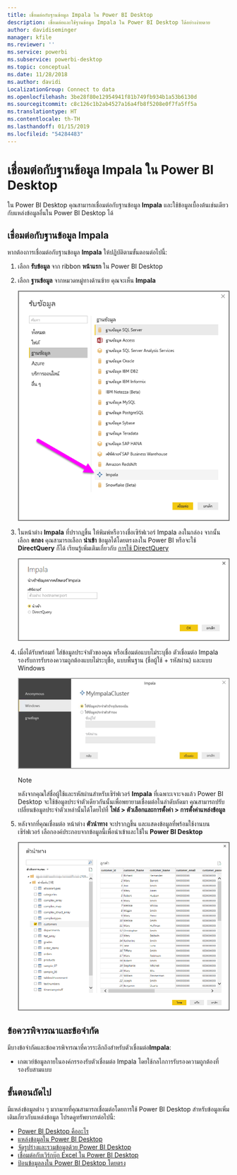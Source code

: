 ```yaml
---
title: เชื่อมต่อกับฐานข้อมูล Impala ใน Power BI Desktop
description: เชื่อมต่อและใช้ฐานข้อมูล Impala ใน Power BI Desktop ได้อย่างง่ายดาย
author: davidiseminger
manager: kfile
ms.reviewer: ''
ms.service: powerbi
ms.subservice: powerbi-desktop
ms.topic: conceptual
ms.date: 11/28/2018
ms.author: davidi
LocalizationGroup: Connect to data
ms.openlocfilehash: 3be28f80e12954941f81b749fb934b1a53b6130d
ms.sourcegitcommit: c8c126c1b2ab4527a16a4fb8f5208e0f7fa5ff5a
ms.translationtype: HT
ms.contentlocale: th-TH
ms.lasthandoff: 01/15/2019
ms.locfileid: "54284483"
---
```

# <a name="connect-to-an-impala-database-in-power-bi-desktop"></a>เชื่อมต่อกับฐานข้อมูล Impala ใน Power BI Desktop
ใน Power BI Desktop คุณสามารถเชื่อมต่อกับฐานข้อมูล **Impala** และใช้ข้อมูลเบื้องต้นเช่นเดียวกับแหล่งข้อมูลอื่นใน Power BI Desktop ได้

## <a name="connect-to-an-impala-database"></a>เชื่อมต่อกับฐานข้อมูล Impala
หากต้องการเชื่อมต่อกับฐานข้อมูล **Impala** ให้ปฏิบัติตามขั้นตอนต่อไปนี้: 

1. เลือก **รับข้อมูล** จาก ribbon **หน้าแรก** ใน Power BI Desktop 

2. เลือก **ฐานข้อมูล** จากหมวดหมู่ทางด้านซ้าย คุณจะเห็น **Impala**

    ![รับข้อมูล](media/desktop-connect-impala/connect_impala_2.png)

3. ในหน้าต่าง **Impala** ที่ปรากฏขึ้น ให้พิมพ์หรือวางชื่อเซิร์ฟเวอร์ Impala ลงในกล่อง จากนั้นเลือก **ตกลง** คุณสามารถเลือก **นำเข้า** ข้อมูลได้โดยตรงลงใน
 Power BI หรือจะใช้ **DirectQuery** ก็ได้ เรียนรู้เพิ่มเติมเกี่ยวกับ [การใช้ DirectQuery](desktop-use-directquery.md)

    ![หน้าต่าง Impala](media/desktop-connect-impala/connect_impala_3a.png)

4. เมื่อได้รับพร้อมท์ ใส่ข้อมูลประจำตัวของคุณ หรือเชื่อมต่อแบบไม่ระบุชื่อ ตัวเชื่อมต่อ Impala รองรับการรับรองความถูกต้องแบบไม่ระบุชื่อ, แบบพื้นฐาน (ชื่อผู้ใช้ + รหัสผ่าน) และแบบ Windows

    ![ตัวเชื่อมต่อ Impala](media/desktop-connect-impala/connect_impala_4.png)

    > [!NOTE]
    > หลังจากคุณใส่ชื่อผู้ใช้และรหัสผ่านสำหรับเซิร์ฟเวอร์ **Impala** ที่เฉพาะเจาะจงแล้ว Power BI Desktop จะใช้ข้อมูลประจำตัวเดียวกันนั้นเพื่อพยายามเชื่อมต่อในลำดับถัดมา คุณสามารถปรับเปลี่ยนข้อมูลประจำตัวเหล่านั้นได้โดยไปที่ **ไฟล์ > ตัวเลือกและการตั้งค่า > การตั้งค่าแหล่งข้อมูล**


5. หลังจากที่คุณเชื่อมต่อ หน้าต่าง **ตัวนำทาง** จะปรากฏขึ้น และแสดงข้อมูลที่พร้อมใช้งานบนเซิร์ฟเวอร์ เลือกองค์ประกอบจากข้อมูลนี้เพื่อนำเข้าและใช้ใน **Power BI Desktop**

    ![หน้าต่างตัวนำทาง](media/desktop-connect-impala/connect_impala_5.png)

## <a name="considerations-and-limitations"></a>ข้อควรพิจารณาและข้อจำกัด
มีบางข้อจำกัดและข้อควรพิจารณาที่ควรระลึกถึงสำหรับตัวเชื่อมต่อ**Impala**:

* เกตเวย์ข้อมูลภายในองค์กรรองรับตัวเชื่อมต่อ Impala โดยใช้กลไกการรับรองความถูกต้องที่รองรับสามแบบ

## <a name="next-steps"></a>ขั้นตอนถัดไป
มีแหล่งข้อมูลต่าง ๆ มากมายที่คุณสามารถเชื่อมต่อโดยการใช้ Power BI Desktop สำหรับข้อมูลเพิ่มเติมเกี่ยวกับแหล่งข้อมูล โปรดดูทรัพยากรต่อไปนี้:

* [Power BI Desktop คืออะไร](desktop-what-is-desktop.md)
* [แหล่งข้อมูลใน Power BI Desktop](desktop-data-sources.md)
* [จัดรูปร่างและรวมข้อมูลด้วย Power BI Desktop](desktop-shape-and-combine-data.md)
* [เชื่อมต่อกับเวิร์กบุ๊ก Excel ใน Power BI Desktop](desktop-connect-excel.md)   
* [ป้อนข้อมูลลงใน Power BI Desktop โดยตรง](desktop-enter-data-directly-into-desktop.md)   

